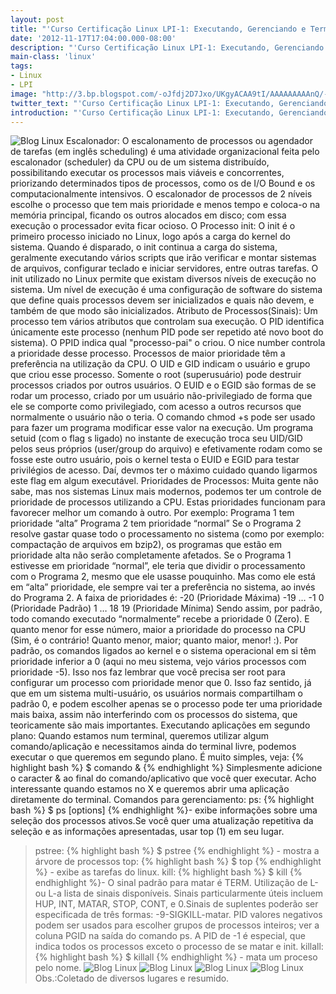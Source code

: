 ```yaml
---
layout: post
title: "'Curso Certificação Linux LPI-1: Executando, Gerenciando e Terminando Processos'"
date: '2012-11-17T17:04:00.000-08:00'
description: "'Curso Certificação Linux LPI-1: Executando, Gerenciando e Terminando Processos'"
main-class: 'linux'
tags:
- Linux
- LPI
image: "http://3.bp.blogspot.com/-oJfdj2D7Jxo/UKgyACAA9tI/AAAAAAAAAnQ/-jb51mz4glY/s72-c/2.png"
twitter_text: "'Curso Certificação Linux LPI-1: Executando, Gerenciando e Terminando Processos'"
introduction: "'Curso Certificação Linux LPI-1: Executando, Gerenciando e Terminando Processos'"
---
```

![Blog Linux](http://3.bp.blogspot.com/-oJfdj2D7Jxo/UKgyACAA9tI/AAAAAAAAAnQ/-jb51mz4glY/s320/2.png "Blog Linux")
Escalonador:
O escalonamento de processos ou agendador de tarefas (em inglês scheduling) é uma atividade organizacional feita pelo escalonador (scheduler) da CPU ou de um sistema distribuído, possibilitando executar os processos mais viáveis e concorrentes, priorizando determinados tipos de processos, como os de I/O Bound e os computacionalmente intensivos.
O escalonador de processos de 2 níveis escolhe o processo que tem mais prioridade e menos tempo e coloca-o na memória principal, ficando os outros alocados em disco; com essa execução o processador evita ficar ocioso.
O Processo init:
O init é o primeiro processo iniciado no Linux, logo após a carga do kernel do sistema. Quando é disparado, o init continua a carga do sistema, geralmente executando vários scripts que irão verificar e montar sistemas de arquivos, configurar teclado e iniciar servidores, entre outras tarefas.
O init utilizado no Linux permite que existam diversos níveis de execução no sistema. Um nível de execução é uma configuração de software do sistema que define quais processos devem ser inicializados e quais não devem, e também de que modo são inicializados. 
Atributo de Processos(Sinais):
Um processo tem vários atributos que controlam sua execução.
O PID identifica únicamente este processo (nenhum PID pode ser repetido até novo boot do sistema). O PPID indica qual "processo-pai" o criou. O nice number controla a prioridade desse processo. Processos de maior prioridade têm a preferência na utilização da CPU. O UID e GID indicam o usuário e grupo que criou esse processo. Somente o root (superusuário) pode destruir processos criados por outros usuários. O EUID e o EGID são formas de se rodar um processo, criado por um usuário não-privilegiado de forma que ele se comporte como privilegiado, com acesso a outros recursos que normalmente o usuário não o teria. O comando chmod +s  pode ser usado para fazer um programa modificar esse valor na execução. Um programa setuid (com o flag s ligado) no instante de execução troca seu UID/GID pelos seus próprios (user/group do arquivo) e efetivamente rodam como se fosse este outro usuário, pois o kernel testa o EUID e EGID para testar privilégios de acesso. Daí, devmos ter o máximo cuidado quando ligarmos este flag em algum executável.
Prioridades de Processos:
Muita gente não sabe, mas nos sistemas Linux mais modernos, podemos ter um controle de prioridade de processos utilizando a CPU. Estas prioridades funcionam para favorecer melhor um comando à outro. Por exemplo:
 Programa 1 tem prioridade “alta”
 Programa 2 tem prioridade “normal”
Se o Programa 2 resolve gastar quase todo o processamento no sistema (como por exemplo: compactação de arquivos em bzip2), os programas que estão em prioridade alta não serão completamente afetados.
Se o Programa 1 estivesse em prioridade “normal”, ele teria que dividir o processamento com o Programa 2, mesmo que ele usasse pouquinho. Mas como ele está em “alta” prioridade, ele sempre vai ter a preferência no sistema, ao invés do Programa 2.
A faixa de prioridades é:
 -20 (Prioridade Máxima)
 -19
 …
 -1
 0 (Prioridade Padrão)
 1
 …
 18
 19 (Prioridade Mínima)
Sendo assim, por padrão, todo comando executado “normalmente” recebe a prioridade 0 (Zero). E quanto menor for esse número, maior a prioridade do processo na CPU (Sim, é o contrário! Quanto menor, maior; quanto maior, menor! :).
Por padrão, os comandos ligados ao kernel e o sistema operacional em si têm prioridade inferior a 0 (aqui no meu sistema, vejo vários processos com prioridade -5). Isso nos faz lembrar que você precisa ser root para configurar um processo com prioridade menor que 0. Isso faz sentido, já que em um sistema multi-usuário, os usuários normais compartilham o padrão 0, e podem escolher apenas se o processo pode ter uma prioridade mais baixa, assim não interferindo com os processos do sistema, que teoricamente são mais importantes.
Executando aplicações em segundo plano:
Quando estamos num terminal, queremos utilizar algum comando/aplicação e necessitamos ainda do terminal livre, podemos executar o que queremos em segundo plano. É muito simples, veja:
{% highlight bash %}
$ comando &amp;
{% endhighlight %}
Simplesmente adicione o caracter &amp; ao final do comando/aplicativo que você quer executar. Acho interessante quando estamos no X e queremos abrir uma aplicação diretamente do terminal.
Comandos para gerenciamento:
ps:
{% highlight bash %}
$ ps [options] 
{% endhighlight %}- exibe informações sobre uma seleção dos processos ativos.Se você quer uma atualização repetitiva da seleção e as informações apresentadas, usar top (1) em seu lugar.
>pstree:
{% highlight bash %}
$ pstree
{% endhighlight %} - mostra a árvore de processos
top:
{% highlight bash %}
$ top
{% endhighlight %} - exibe as tarefas do linux.
kill:
{% highlight bash %}
$ kill
{% endhighlight %}- O sinal padrão para matar é TERM. Utilização de L-ou L-a lista de sinais disponíveis. Sinais particularmente úteis incluem HUP, INT, MATAR, STOP, CONT, e 0.Sinais de suplentes poderão ser especificada de três formas: -9-SIGKILL-matar. PID valores negativos podem ser usados ​​para escolher grupos de processos inteiros; ver a coluna PGID na saída do comando ps. A PID de -1 é especial, que indica todos os processos exceto o processo de se matar e init.
killall:
{% highlight bash %}
$ killall
{% endhighlight %} - mata um proceso pelo nome. 
![Blog Linux](http://1.bp.blogspot.com/-15oKPi-nLYo/UKgzgMW8KCI/AAAAAAAAAng/QIYhW80MmmI/s320/3.png "Blog Linux")
![Blog Linux](http://2.bp.blogspot.com/-VCTNLbyh3l8/UKgzgzvz_EI/AAAAAAAAAno/MFHA6qNQba4/s320/4.png "Blog Linux")
![Blog Linux](http://4.bp.blogspot.com/-htF2sjjGwkA/UKgzhn2uE3I/AAAAAAAAAnw/1lH29hfXhsE/s320/5.png "Blog Linux")
![Blog Linux](http://1.bp.blogspot.com/-hTiuxFjfBVE/UKgziUAuopI/AAAAAAAAAn4/DDZ-T_MT64I/s320/6.png "Blog Linux")
Obs.:Coletado de diversos lugares e resumido.
